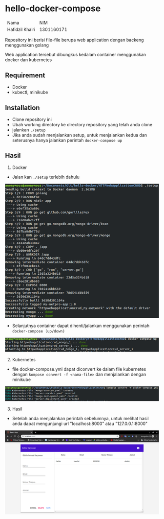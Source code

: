# hello-docker-compose

<Table>
<thead>
<tr>
<td>
Nama
</td>
<td>
NIM
</td>
</tr>
<thead>

<tr>
<td>
Hafidzil Khairi
</td>
<td>
1301160171
</td>
</tr>
</Table>

Repository ini berisi file-file berupa web application dengan backeng menggunakan golang

Web application tersebut dibungkus kedalam container menggunakan docker dan kubernetes

## Requirement
- Docker
- kubectl, minikube

## Installation
- Clone repository ini
- Ubah working directory ke directory repository yang telah anda clone
- jalankan ```./setup```
- Jika anda sudah menjalankan setup, untuk menjalankan kedua dan seterusnya hanya jalankan perintah ```docker-compose up```

## Hasil
1. Docker
 - Jalan kan ```./setup``` terlebih dahulu

<img src="https://github.com/hafidzilkhairi/hello-docker-compose/blob/master/image/Docker.png?raw=true"/>

- Selanjutnya container dapat dihenti/jalankan menggunakan perintah ```docker-compose (up/down)```
<img src="https://github.com/hafidzilkhairi/hello-docker-compose/blob/master/image/Docker-compose.png?raw=true" />

2. Kubernetes
- file docker-compose.yml dapat diconvert ke dalam file kubernetes dengan ```kompose convert -f <nama-file>``` dan menjalankan dengan minikube
<img src="https://github.com/hafidzilkhairi/hello-docker-compose/blob/master/image/Kubernetes.png?raw=true" />

3. Hasil
- Setelah anda menjalankan perintah sebelumnya, untuk melihat hasil anda dapat mengunjungi url "localhost:8000" atau "127.0.0.1:8000"
<img src="https://github.com/hafidzilkhairi/hello-docker-compose/blob/master/image/hasil.png?raw=true" />